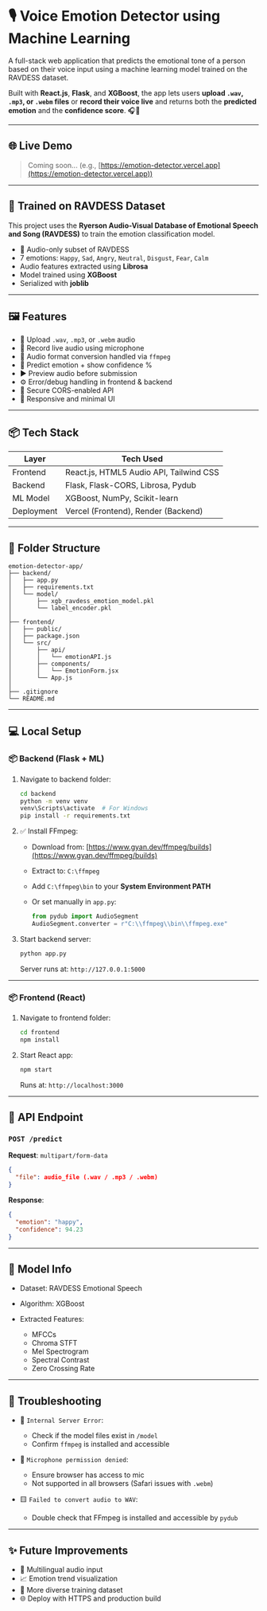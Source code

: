 # 🎙️ Voice Emotion Detector using Machine Learning

A full-stack web application that predicts the emotional tone of a person based on their voice input using a machine learning model trained on the RAVDESS dataset.

Built with **React.js**, **Flask**, and **XGBoost**, the app lets users **upload `.wav`, `.mp3`, or `.webm` files** or **record their voice live** and returns both the **predicted emotion** and the **confidence score**. 🎧🧠

---

## 🌐 Live Demo

> Coming soon... (e.g., [https://emotion-detector.vercel.app](https://emotion-detector.vercel.app))

---

## 🧠 Trained on RAVDESS Dataset

This project uses the **Ryerson Audio-Visual Database of Emotional Speech and Song (RAVDESS)** to train the emotion classification model.

* 🎤 Audio-only subset of RAVDESS
* 7 emotions: `Happy`, `Sad`, `Angry`, `Neutral`, `Disgust`, `Fear`, `Calm`
* Audio features extracted using **Librosa**
* Model trained using **XGBoost**
* Serialized with **joblib**

---

## 🖼️ Features

* 📁 Upload `.wav`, `.mp3`, or `.webm` audio
* 🎤 Record live audio using microphone
* 🔀 Audio format conversion handled via `ffmpeg`
* 🧠 Predict emotion + show confidence %
* ▶️ Preview audio before submission
* ⚙️ Error/debug handling in frontend & backend
* 🔐 Secure CORS-enabled API
* 🌈 Responsive and minimal UI

---

## 📦 Tech Stack

| Layer      | Tech Used                               |
| ---------- | --------------------------------------- |
| Frontend   | React.js, HTML5 Audio API, Tailwind CSS |
| Backend    | Flask, Flask-CORS, Librosa, Pydub       |
| ML Model   | XGBoost, NumPy, Scikit-learn            |
| Deployment | Vercel (Frontend), Render (Backend)     |

---

## 📂 Folder Structure

```
emotion-detector-app/
├── backend/
│   ├── app.py
│   ├── requirements.txt
│   └── model/
│       ├── xgb_ravdess_emotion_model.pkl
│       └── label_encoder.pkl
│
├── frontend/
│   ├── public/
│   ├── package.json
│   └── src/
│       ├── api/
│       │   └── emotionAPI.js
│       ├── components/
│       │   └── EmotionForm.jsx
│       └── App.js
│
├── .gitignore
└── README.md
```

---

## 💻 Local Setup

### 📦 Backend (Flask + ML)

1. Navigate to backend folder:

   ```bash
   cd backend
   python -m venv venv
   venv\Scripts\activate  # For Windows
   pip install -r requirements.txt
   ```

2. ✅ Install FFmpeg:

   * Download from: [https://www.gyan.dev/ffmpeg/builds](https://www.gyan.dev/ffmpeg/builds)
   * Extract to: `C:\ffmpeg`
   * Add `C:\ffmpeg\bin` to your **System Environment PATH**
   * Or set manually in `app.py`:

     ```python
     from pydub import AudioSegment
     AudioSegment.converter = r"C:\\ffmpeg\\bin\\ffmpeg.exe"
     ```

3. Start backend server:

   ```bash
   python app.py
   ```

   Server runs at: `http://127.0.0.1:5000`

---

### 📦 Frontend (React)

1. Navigate to frontend folder:

   ```bash
   cd frontend
   npm install
   ```

2. Start React app:

   ```bash
   npm start
   ```

   Runs at: `http://localhost:3000`

---

## 📡️ API Endpoint

### `POST /predict`

**Request**: `multipart/form-data`

```json
{
  "file": audio_file (.wav / .mp3 / .webm)
}
```

**Response**:

```json
{
  "emotion": "happy",
  "confidence": 94.23
}
```

---

## 🧠 Model Info

* Dataset: RAVDESS Emotional Speech
* Algorithm: XGBoost
* Extracted Features:

  * MFCCs
  * Chroma STFT
  * Mel Spectrogram
  * Spectral Contrast
  * Zero Crossing Rate

---

## 🔧 Troubleshooting

* 🔴 `Internal Server Error`:

  * Check if the model files exist in `/model`
  * Confirm `ffmpeg` is installed and accessible

* 🎤 `Microphone permission denied`:

  * Ensure browser has access to mic
  * Not supported in all browsers (Safari issues with `.webm`)

* 🟨 `Failed to convert audio to WAV`:

  * Double check that FFmpeg is installed and accessible by `pydub`

---

## ✨ Future Improvements

* 🎯 Multilingual audio input
* 📈 Emotion trend visualization
* 🤮 More diverse training dataset
* 🌐 Deploy with HTTPS and production build
